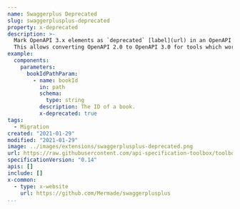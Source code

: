 ```yaml
---
name: Swaggerplus Deprecated
slug: swaggerplusplus-deprecated
property: x-deprecated
description: >-
  Mark OpenAPI 3.x elements as `deprecated` [label](url) in an OpenAPI 2.0 API description document.
  This allows converting OpenAPI 2.0 to OpenAPI 3.0 for tools which work with OpenAPI 3.0.
example:
  components:
    parameters:
      bookIdPathParam:
        - name: bookId
          in: path
          schema:
            type: string
          description: The ID of a book.
          x-deprecated: true
tags:
  - Migration
created: "2021-01-29"
modified: "2021-01-29"
image: ../images/extensions/swaggerplusplus-deprecated.png
url: https://raw.githubusercontent.com/api-specification-toolbox/toolbox/main/_extensions/
specificationVersion: "0.14"
apis: []
include: []
x-common:
  - type: x-website
    url: https://github.com/Mermade/swaggerplusplus
...
```

